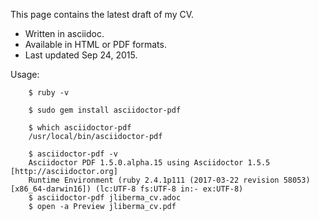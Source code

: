 This page contains the latest draft of my CV.
* Written in asciidoc.
* Available in HTML or PDF formats.
* Last updated Sep 24, 2015.

Usage:

~~~~
    $ ruby -v

    $ sudo gem install asciidoctor-pdf 

    $ which asciidoctor-pdf
    /usr/local/bin/asciidoctor-pdf

    $ asciidoctor-pdf -v
    Asciidoctor PDF 1.5.0.alpha.15 using Asciidoctor 1.5.5 [http://asciidoctor.org]
    Runtime Environment (ruby 2.4.1p111 (2017-03-22 revision 58053) [x86_64-darwin16]) (lc:UTF-8 fs:UTF-8 in:- ex:UTF-8)
    $ asciidoctor-pdf jliberma_cv.adoc
    $ open -a Preview jliberma_cv.pdf
~~~~
